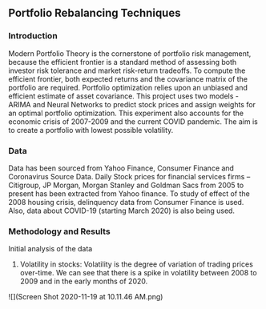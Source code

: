 ## Portfolio Rebalancing Techniques

### Introduction

Modern Portfolio Theory is the cornerstone of portfolio risk management, because the efficient frontier is a standard method of assessing both investor risk tolerance and market risk-return tradeoffs. To compute the efficient frontier, both expected returns and the covariance matrix of the portfolio are required. Portfolio optimization relies upon an unbiased and efficient estimate of asset covariance.
This project uses two models - ARIMA and Neural Networks to predict stock prices and assign weights for an optimal portfolio optimization. This experiment also accounts for the economic crisis of 2007-2009 and the current COVID pandemic. The aim is to create a portfolio with lowest possible volatility. 

### Data

Data has been sourced from Yahoo Finance, Consumer Finance and Coronavirus Source Data. Daily Stock prices for financial services firms – Citigroup, JP Morgan, Morgan Stanley and Goldman Sacs from 2005 to present has been extracted from Yahoo finance. To study of effect of the 2008 housing crisis, delinquency data from Consumer Finance is used. Also, data about COVID-19 (starting March 2020) is also being used.

### Methodology and Results

Initial analysis of the data

1.	Volatility in stocks: Volatility is the degree of variation of trading prices over-time. We can see that there is a spike in volatility between 2008 to 2009 and in the early months of 2020. 

![](Screen Shot 2020-11-19 at 10.11.46 AM.png)
